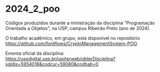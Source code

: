 # 2024_2_poo

Códigos produzidos durante a ministração da disciplina "Programação Orientada a Objetos", na USP, campus Ribeirão Preto (ano de 2024).

O trabalho acadêmico, em grupo, está disponível no repositório https://github.com/fontflows/CryptoManagementSystem-POO.

Ementa oficial da disciplina: https://uspdigital.usp.br/jupiterweb/obterDisciplina?sgldis=5954018&codcur=59080&codhab=0
